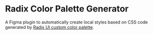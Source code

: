 # Radix Color Palette Generator

A Figma plugin to automatically create local styles based on CSS code generated by [Radix UI custom color palette](https://www.radix-ui.com/colors/custom).

